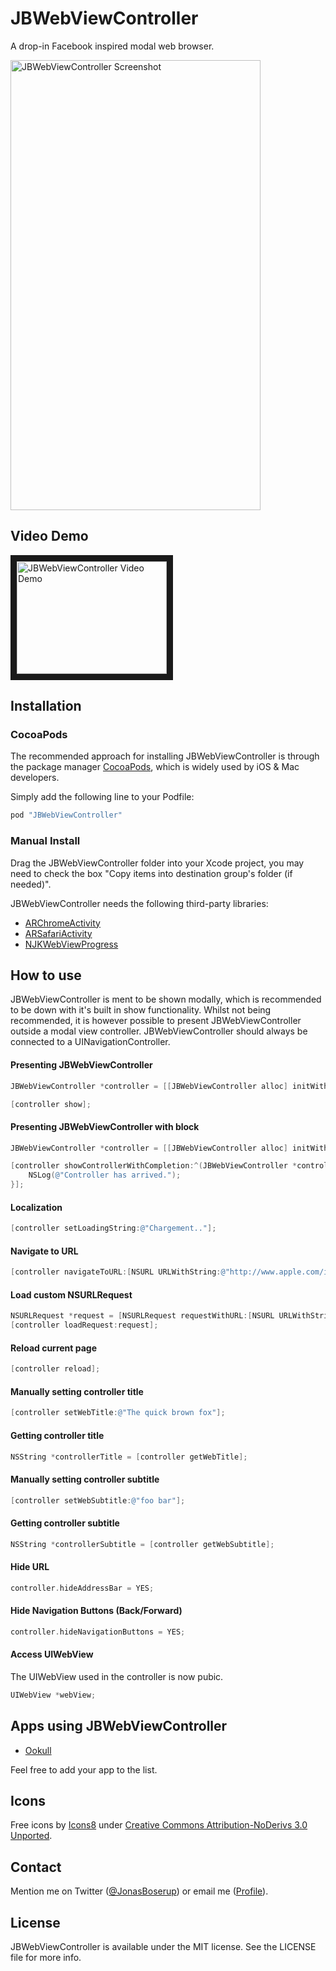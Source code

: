 JBWebViewController
===================

A drop-in Facebook inspired modal web browser.

<img src="https://raw.githubusercontent.com/boserup/JBWebViewController/master/Example/screenshot.png" alt="JBWebViewController Screenshot" width="400" height="720">

## Video Demo
<a href="http://www.youtube.com/watch?feature=player_embedded&v=pyNy3VuTJTs
" target="_blank"><img src="http://img.youtube.com/vi/pyNy3VuTJTs/0.jpg" 
alt="JBWebViewController Video Demo" width="240" height="180" border="10" /></a>

## Installation

### CocoaPods
The recommended approach for installing JBWebViewController is through the package manager [CocoaPods](http://cocoapods.org/), which is widely used by iOS & Mac developers.

Simply add the following line to your Podfile:
```ruby
pod "JBWebViewController"
```

### Manual Install
Drag the JBWebViewController folder into your Xcode project, you may need to check the box "Copy items into destination group's folder (if needed)".

JBWebViewController needs the following third-party libraries:
* [ARChromeActivity](https://github.com/alextrob/ARChromeActivity)
* [ARSafariActivity](https://github.com/alexruperez/ARSafariActivity)
* [NJKWebViewProgress](https://github.com/ninjinkun/NJKWebViewProgress)

## How to use
JBWebViewController is ment to be shown modally, which is recommended to be down with it's built in show functionality. Whilst not being recommended, it is however possible to present JBWebViewController outside a modal view controller. JBWebViewController should always be connected to a UINavigationController.

#### Presenting JBWebViewController
```objectivec
JBWebViewController *controller = [[JBWebViewController alloc] initWithUrl:[NSURL URLWithString:@"http://www.apple.com/iphone/"]];

[controller show];
```

#### Presenting JBWebViewController with block
```objectivec
JBWebViewController *controller = [[JBWebViewController alloc] initWithUrl:[NSURL URLWithString:@"http://www.apple.com/iphone/"]];

[controller showControllerWithCompletion:^(JBWebViewController *controller) {
    NSLog(@"Controller has arrived.");
}];
```

#### Localization
```objectivec
[controller setLoadingString:@"Chargement.."];
```

#### Navigate to URL
```objectivec
[controller navigateToURL:[NSURL URLWithString:@"http://www.apple.com/ios/"]];
```

#### Load custom NSURLRequest
```objectivec
NSURLRequest *request = [NSURLRequest requestWithURL:[NSURL URLWithString:@"http://developer.apple.com/"]];
[controller loadRequest:request];
```

#### Reload current page
```objectivec
[controller reload];
```

#### Manually setting controller title
```objectivec
[controller setWebTitle:@"The quick brown fox"];
```

#### Getting controller title
```objectivec
NSString *controllerTitle = [controller getWebTitle];
```

#### Manually setting controller subtitle
```objectivec
[controller setWebSubtitle:@"foo bar"];
```

#### Getting controller subtitle
```objectivec
NSString *controllerSubtitle = [controller getWebSubtitle];
```

#### Hide URL
```objectivec
controller.hideAddressBar = YES;
```

#### Hide Navigation Buttons (Back/Forward)
```objectivec
controller.hideNavigationButtons = YES;
```

#### Access UIWebView
The UIWebView used in the controller is now pubic.
```objectivec
UIWebView *webView;
```

## Apps using JBWebViewController
- [Ookull](http://itunes.apple.com/app/id934603488?mt=8)

Feel free to add your app to the list.

## Icons
Free icons by [Icons8](http://icons8.com/) under [Creative Commons Attribution-NoDerivs 3.0 Unported](https://creativecommons.org/licenses/by-nd/3.0/).

## Contact

Mention me on Twitter ([@JonasBoserup](https://twitter.com/JonasBoserup)) or email me ([Profile](https://github.com/boserup)).

## License

JBWebViewController is available under the MIT license. See the LICENSE file for more info.

